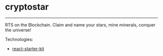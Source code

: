 # cryptostar

---

RTS on the Blockchain. Claim and name your stars, mine minerals, conquer the universe!

Technologies:

* [react-starter-kit](README-orig.md)
